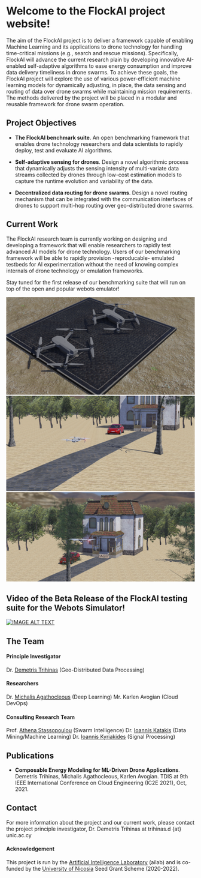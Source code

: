 # Welcome to the FlockAI project website!

The aim of the FlockAI project is to deliver a framework capable of enabling Machine Learning and its applications to drone technology for handling time-critical missions (e.g., search and rescue missions). Specifically, FlockAI will advance the current research plain by developing innovative AI-enabled self-adaptive algorithms to ease energy consumption and improve data delivery timeliness in drone swarms. To achieve these goals, the FlockAI project will explore the use of various power-efficient machine learning models for dynamically adjusting, in place, the data sensing and routing of data over drone swarms while maintaining mission requirements. The methods delivered by the project will be placed in a modular and reusable framework for drone swarm operation.

## Project Objectives

- **The FlockAI benchmark suite**. An open benchmarking framework that enables drone technology researchers and data scientists to rapidly deploy, test and evaluate AI algorithms.

- **Self-adaptive sensing for drones**. Design a novel algorithmic process that dynamically adjusts the sensing intensity of multi-variate data streams collected by drones through low-cost estimation models to capture the runtime evolution and variability of the data.

- **Decentralized data routing for drone swarms**. Design a novel routing mechanism that can be integrated with the communication interfaces of drones to support multi-hop routing over geo-distributed drone swarms.

## Current Work
The FlockAI research team is currently working on designing and developing a framework that will enable researchers to rapidly test advanced AI models for drone technology. Users of our benchmarking framework will be able to rapidly provision -reproducable- emulated testbeds for AI experimentation without the need of knowing complex internals of drone technology or emulation frameworks. 

Stay tuned for the first release of our benchmarking suite that will run on top of the open and popular webots emulator!

![flockai-webots-1](https://github.com/unic-ailab/flockai/raw/gh-pages/images/flockai-webots-1.png)
![flockai-webots-2](https://github.com/unic-ailab/flockai/raw/gh-pages/images/flockai-webots-2.png)
![flockai-webots-3](https://github.com/unic-ailab/flockai/raw/gh-pages/images/flockai-webots-3.png)

## Video of the Beta Release of the FlockAI testing suite for the Webots Simulator!
[![IMAGE ALT TEXT](http://img.youtube.com/vi/13CFfKJuKdI/0.jpg)](https://www.youtube.com/watch?v=13CFfKJuKdI "FlockAI: A Testing Suite for ML-Driven Drone Applications")


## The Team

#### Principle Investigator
Dr. [Demetris Trihinas](https://dtrihinas.info/) (Geo-Distributed Data Processing)

#### Researchers
Dr. [Michalis Agathocleous](https://www.linkedin.com/in/michalis-agathocleous-phd-779aa759) (Deep Learning)
Mr. Karlen Avogian (Cloud DevOps)

#### Consulting Research Team
Prof. [Athena Stassopoulou](https://www.unic.ac.cy/stassopoulou-athena/) (Swarm Intelligence)
Dr. [Ioannis Katakis](http://www.katakis.eu/) (Data Mining/Machine Learning)
Dr. [Ioannis Kyriakides](https://sites.google.com/view/ikyriakides/home) (Signal Processing)

## Publications
- **Composable Energy Modeling for ML-Driven Drone Applications**. Demetris Trihinas, Michalis Agathocleous, Karlen Avogian. TDIS at 9th IEEE International Conference on
Cloud Engineering (IC2E 2021), Oct, 2021.


## Contact

For more information about the project and our current work, please contact the project principle investigator, Dr. Demetris Trihinas at trihinas.d {at} unic.ac.cy

#### Acknowledgement

This project is run by the [Artificial Intelligence Laboratory](https://ailab.unic.ac.cy/) (ailab) and is co-funded by the [University of Nicosia](https://www.unic.ac.cy/) Seed Grant Scheme (2020-2022).
